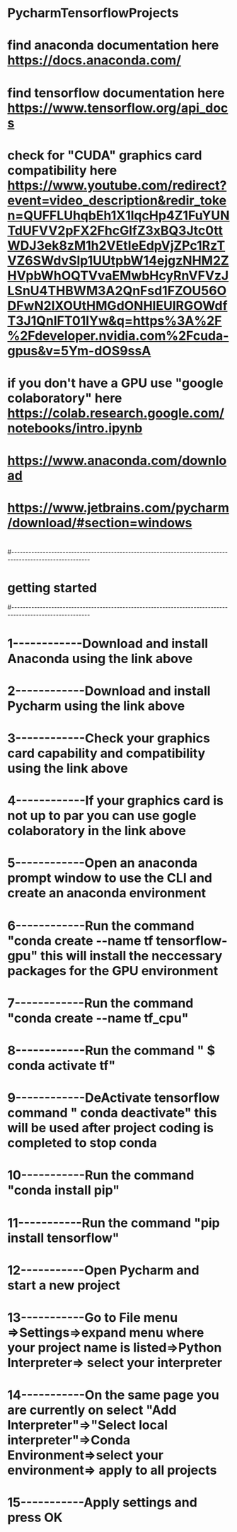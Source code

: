 # PycharmTensorflowProjects
# find anaconda documentation here  https://docs.anaconda.com/
# find tensorflow documentation here https://www.tensorflow.org/api_docs
# check for "CUDA" graphics card compatibility here https://www.youtube.com/redirect?event=video_description&redir_token=QUFFLUhqbEh1X1lqcHp4Z1FuYUNTdUFVV2pFX2FhcGlfZ3xBQ3Jtc0ttWDJ3ek8zM1h2VEtIeEdpVjZPc1RzTVZ6SWdvSlp1UUtpbW14ejgzNHM2ZHVpbWhOQTVvaEMwbHcyRnVFVzJLSnU4THBWM3A2QnFsd1FZOU56ODFwN2lXOUtHMGdONHlEUlRGOWdfT3J1QnlFT01IYw&q=https%3A%2F%2Fdeveloper.nvidia.com%2Fcuda-gpus&v=5Ym-dOS9ssA
# if you don't have a GPU use "google colaboratory" here https://colab.research.google.com/notebooks/intro.ipynb
# https://www.anaconda.com/download
# https://www.jetbrains.com/pycharm/download/#section=windows
#
#---------------------------------------------------------------------------------------------------------
#                                             getting started
#---------------------------------------------------------------------------------------------------------
# 1------------Download and install Anaconda using the link above
# 2------------Download and install Pycharm using the link above
# 3------------Check your graphics card capability and compatibility using the link above
# 4------------If your graphics card is not up to par you can use gogle colaboratory in the link above
# 5------------Open an anaconda prompt window to use the CLI and create an anaconda environment
# 6------------Run the command "conda create --name tf tensorflow-gpu" this will install the neccessary packages for the GPU environment
# 7------------Run the command "conda create --name tf_cpu" 
# 8------------Run the command "	$ conda activate tf"
# 9------------DeActivate tensorflow command " conda deactivate" this will be used after project coding is completed to stop conda
# 10-----------Run the command "conda install pip"
# 11-----------Run the command "pip install tensorflow"
# 12-----------Open Pycharm and start a new project
# 13-----------Go to File menu =>Settings=>expand menu where your project name is listed=>Python Interpreter=> select your interpreter
# 14-----------On the same page you are currently on select "Add Interpreter"=>"Select local interpreter"=>Conda Environment=>select your environment=> apply to all projects
# 15-----------Apply settings and press OK
